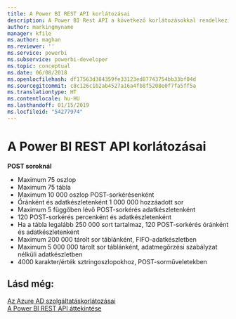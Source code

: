 ```yaml
---
title: A Power BI REST API korlátozásai
description: A Power BI Rest API a következő korlátozásokkal rendelkezik
author: markingmyname
manager: kfile
ms.author: maghan
ms.reviewer: ''
ms.service: powerbi
ms.subservice: powerbi-developer
ms.topic: conceptual
ms.date: 06/08/2018
ms.openlocfilehash: df17563d384359fe33123ed87743754bb33bf04d
ms.sourcegitcommit: c8c126c1b2ab4527a16a4fb8f5208e0f7fa5ff5a
ms.translationtype: HT
ms.contentlocale: hu-HU
ms.lasthandoff: 01/15/2019
ms.locfileid: "54277974"
---
```

# <a name="power-bi-rest-api-limitations"></a>A Power BI REST API korlátozásai  
  
**POST soroknál**  
  
* Maximum 75 oszlop
* Maximum 75 tábla
* Maximum 10 000 oszlop POST-sorkérésenként  
* Óránként és adatkészletenként 1 000 000 hozzáadott sor  
* Maximum 5 függőben lévő POST-sorkérés adatkészletenként  
* 120 POST-sorkérés percenként és adatkészletenként
* Ha a tábla legalább 250 000 sort tartalmaz, 120 POST-sorkérés óránként és adatkészletenként    
* Maximum 200 000 tárolt sor táblánként, FIFO-adatkészletben  
* Maximum 5 000 000 tárolt sor táblánként, adatmegőrzési szabályzat nélküli adatkészletben  
* 4000 karakter/érték sztringoszlopokhoz, POST-sorműveletekben
  
## <a name="see-also"></a>Lásd még:

[Az Azure AD szolgáltatáskorlátozásai](https://docs.microsoft.com/azure/active-directory/active-directory-service-limits-restrictions)   
[A Power BI REST API áttekintése](https://docs.microsoft.com/rest/api/power-bi/)